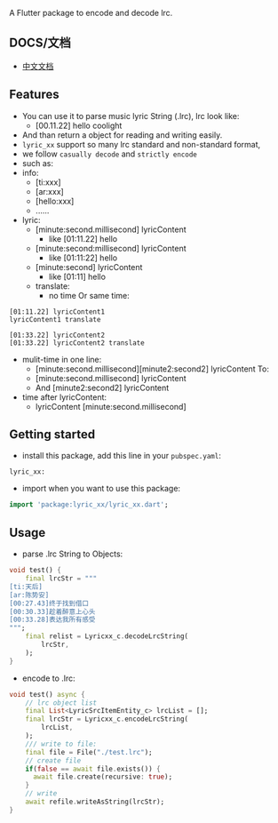 <!--
This README describes the package. If you publish this package to pub.dev,
this README's contents appear on the landing page for your package.

For information about how to write a good package README, see the guide for
[writing package pages](https://dart.dev/guides/libraries/writing-package-pages).

For general information about developing packages, see the Dart guide for
[creating packages](https://dart.dev/guides/libraries/create-library-packages)
and the Flutter guide for
[developing packages and plugins](https://flutter.dev/developing-packages).
-->

A Flutter package to encode and decode lrc.

## DOCS/文档
* [中文文档](/README_CN.md)

## Features

* You can use it to parse music lyric String (.lrc), lrc look like:
    *   [00.11.22] hello coolight
* And than return a object for reading and writing easily.
* `lyric_xx` support so many lrc standard and non-standard format,
* we follow `casually decode` and `strictly encode`
* such as:
* info:
  * [ti:xxx]
  * [ar:xxx]
  * [hello:xxx]
  * ......
* lyric:
  * [minute:second.millisecond] lyricContent 
    * like [01:11.22] hello
  * [minute:second:millisecond] lyricContent 
    * like [01:11:22] hello
  * [minute:second] lyricContent 
    * like [01:11] hello
  * translate: 
    * no time Or same time:
```lrc
[01:11.22] lyricContent1
lyricContent1 translate

[01:33.22] lyricContent2
[01:33.22] lyricContent2 translate
```
  * mulit-time in one line: 
    * [minute:second.millisecond][minute2:second2] lyricContent To:
    * [minute:second.millisecond] lyricContent
    * And [minute2:second2] lyricContent
  * time after lyricContent: 
    * lyricContent [minute:second.millisecond]

## Getting started

* install this package, add this line in your `pubspec.yaml`:
```
lyric_xx: 
```
* import when you want to use this package:
```dart
import 'package:lyric_xx/lyric_xx.dart';
```

## Usage

* parse .lrc String to Objects:
```dart
void test() {
    final lrcStr = """
[ti:天后]
[ar:陈势安]
[00:27.43]终于找到借口
[00:30.33]趁着醉意上心头
[00:33.28]表达我所有感受
""";
    final relist = Lyricxx_c.decodeLrcString(
        lrcStr,
    );
}
```
* encode to .lrc:
```dart
void test() async {
    // lrc object list
    final List<LyricSrcItemEntity_c> lrcList = [];
    final lrcStr = Lyricxx_c.encodeLrcString(
        lrcList,
    );
    /// write to file:
    final file = File("./test.lrc");
    // create file
    if(false == await file.exists()) {
      await file.create(recursive: true);
    }
    // write
    await refile.writeAsString(lrcStr);
}
```